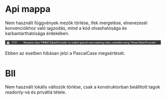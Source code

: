 # Api mappa

Nem használt függvények mezők törlése, ifek mergelése, elnevezeséi konvenciókhoz való iagzodás, mind a kód olvashatósága és karbantarthatósága érdekében. 

![img](static_analysis/screenshots/false_error_naming.png)

Ebben az esetben hibásan jelzi a PascalCase megsértését.

# Bll

Nem használt lokális változók törlése, csak a konstruktorban beállított tagok readonly-vá és priváttá tétele.